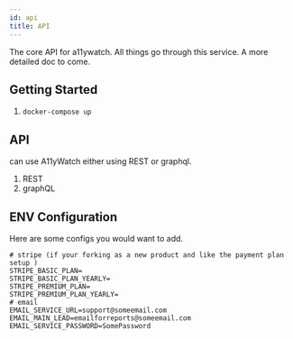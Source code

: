 ```yaml
---
id: api
title: API
---
```


The core API for a11ywatch. All things go through this service. A more detailed doc to come.

## Getting Started

1. `docker-compose up`

## API

can use A11yWatch either using REST or graphql.

1. REST
1. graphQL

## ENV Configuration

Here are some configs you would want to add.

```
# stripe (if your forking as a new product and like the payment plan setup )
STRIPE_BASIC_PLAN=
STRIPE_BASIC_PLAN_YEARLY=
STRIPE_PREMIUM_PLAN=
STRIPE_PREMIUM_PLAN_YEARLY=
# email
EMAIL_SERVICE_URL=support@someemail.com
EMAIL_MAIN_LEAD=emailforreports@someemail.com
EMAIL_SERVICE_PASSWORD=SomePassword
```
